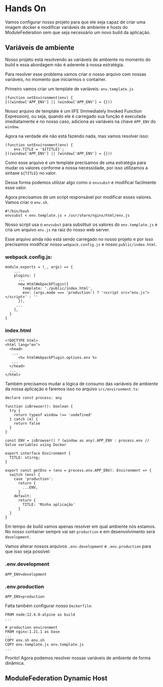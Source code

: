 # Hands On

Vamos configurar nosso projeto para que ele seja capaz de criar uma imagem docker e modificar variáveis de ambiente e hosts do ModuleFederation sem que seja necessário um novo build da aplicação.

## Variáveis de ambiente

Nosso projeto está resolvendo as variáveis de ambiente no momento do build e essa abordagem não é aderente à nossa estratégia.

Para resolver esse problema vamos criar o nosso arquivo com nossas variáveis, no momento que iniciarmos o container.

Primeiro vamos criar um template de variáveis: `env.template.js`

```
(function setEnvironment(env) {
})(window['APP_ENV'] || (window['APP_ENV'] = {}))
```

Nosso arquivo de template é um IIFE (Immediately Invoked Function Expression), ou seja, quando ele é carregado sua função é executada imediatamente e no nosso caso, adiciona as variáveis na chave `APP_ENV` do `window`.

Agora na verdade ele não está fazendo nada, mas vamos resolver isso:

```
(function setEnvironment(env) {
    env.TITLE = '${TITLE}';
})(window['APP_ENV'] || (window['APP_ENV'] = {}))
```

Como esse arquivo é um template precisamos de uma estratégia para mudar os valores conforme a nossa necessidade, por isso utilizamos a sintaxe `${TITLE}` no valor. 

Dessa forma podemos utilizar algo como o `envsubst` e modificar facilmente esse valor.

Agora precisamos de um script responsável por modificar esses valores. Vamos criar o `env.sh`.

```
#!/bin/bash
envsubst < env.template.js > /usr/share/nginx/html/env.js
```

Nosso script usa o `envsubst` para substituir os valores do `env.template.js` e cria um arquivo `env.js` na raiz do nosso web server.

Esse arquivo ainda não está sendo carregado no nosso projeto e por isso precisamos modificar nosso `webpack.config.js`
e nosso `public/index.html`.

### webpack.config.js:

```
module.exports = (_, args) => {
    ...
    plugins: [
      ...
      new HtmlWebpackPlugin({
        template: './public/index.html',
        env: (args.mode === 'production') ? '<script src="env.js"></script>' : ''
      }),
     ...
    ],
  }
}
```

### index.html

```
<!DOCTYPE html>
<html lang="en">
  <head>
   ...
      <%= htmlWebpackPlugin.options.env %>
   ...
  </head>
  ...
</html>
```

Também precisamos mudar a lógica de consumo das variáveis de ambiente da nossa aplicação e faremos isso no arquivo `src/environment.ts`:

```
declare const process: any

function isBrowser(): boolean {
  try {
    return typeof window !== 'undefined'
  } catch (e) {
    return false
  }
}

const ENV = isBrowser() ? (window as any).APP_ENV : process.env // Solve variables using Docker

export interface Environment {
  TITLE: stirng;
}

export const getEnv = (env = process.env.APP_ENV): Environment => {
  switch (env) {
    case 'production':
      return {
        ...ENV,
      }
    default:
      return {
        TITLE: 'Minha aplicação'
      }
  }
}
```

Em tempo de build vamos apenas resolver em qual ambiente nós estamos. No nosso container sempre vai ser `production` e em desenvolvimento será `development`.

Vamos alterar nossos arquivos `.env.development` e `.env.production` para que isso seja possível:

### .env.development

```
APP_ENV=development
```

### .env.production

```
APP_ENV=production
```

Falta também configurar nosso `Dockerfile`:

```
FROM node:12.4.0-alpine as build
...

# production environment
FROM nginx:1.21.1 as base
...
COPY env.sh env.sh
COPY env.template.js env.template.js
...
```

Pronto! Agora podemos resolver nossas variáveis de ambiente de forma dinâmica.

## ModuleFederation Dynamic Host
